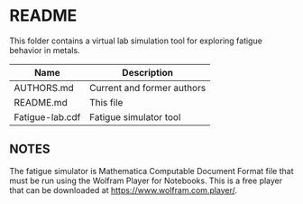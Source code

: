 # README

This folder contains a virtual lab simulation tool for exploring fatigue behavior
in metals.

| Name                 | Description                                      |
| ---------------------|--------------------------------------------------|
| AUTHORS.md           | Current and former authors                       |
| README.md            | This file                                        |
| Fatigue-lab.cdf      | Fatigue simulator tool


## NOTES

The fatigue simulator is Mathematica Computable Document Format file that must be run
using the Wolfram Player for Notebooks.  This is a free player that can be downloaded
at <https://www.wolfram.com.player/>.
